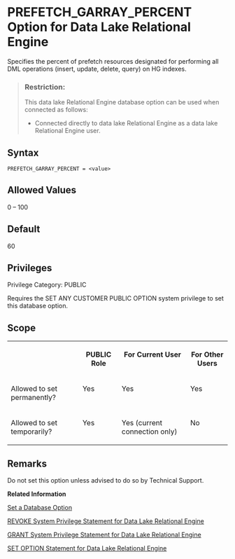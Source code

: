 <!-- loioa64ab57584f21015ad62aad9216779d3 -->

# PREFETCH\_GARRAY\_PERCENT Option for Data Lake Relational Engine

Specifies the percent of prefetch resources designated for performing all DML operations \(insert, update, delete, query\) on HG indexes.



> ### Restriction:  
> This data lake Relational Engine database option can be used when connected as follows:
> 
> -   Connected directly to data lake Relational Engine as a data lake Relational Engine user.



<a name="loioa64ab57584f21015ad62aad9216779d3__section_zx3_g24_hrb"/>

## Syntax

```
PREFETCH_GARRAY_PERCENT = <value>
```



<a name="loioa64ab57584f21015ad62aad9216779d3__iq_refso_854"/>

## Allowed Values

0 – 100



<a name="loioa64ab57584f21015ad62aad9216779d3__iq_refso_855"/>

## Default

60



<a name="loioa64ab57584f21015ad62aad9216779d3__section_k3c_gxb_3qb"/>

## Privileges

Privilege Category: PUBLIC

Requires the SET ANY CUSTOMER PUBLIC OPTION system privilege to set this database option.



<a name="loioa64ab57584f21015ad62aad9216779d3__iq_refso_856"/>

## Scope


<table>
<tr>
<th valign="top">

 



</th>
<th valign="top">

PUBLIC Role



</th>
<th valign="top">

For Current User



</th>
<th valign="top">

For Other Users



</th>
</tr>
<tr>
<td valign="top">

Allowed to set permanently?



</td>
<td valign="top">

Yes



</td>
<td valign="top">

Yes



</td>
<td valign="top">

Yes



</td>
</tr>
<tr>
<td valign="top">

Allowed to set temporarily?



</td>
<td valign="top">

Yes



</td>
<td valign="top">

Yes \(current connection only\)



</td>
<td valign="top">

No



</td>
</tr>
</table>



<a name="loioa64ab57584f21015ad62aad9216779d3__iq_refso_857"/>

## Remarks

Do not set this option unless advised to do so by Technical Support.

**Related Information**  


[Set a Database Option](set-a-database-option-0dcb893.md "You set options with the SET OPTION statement.")

[REVOKE System Privilege Statement for Data Lake Relational Engine](../080-sql-statements/revoke-system-privilege-statement-for-data-lake-relational-engine-a3eadda.md "Removes specific system privileges from specific users and the right to administer the privilege.")

[GRANT System Privilege Statement for Data Lake Relational Engine](../080-sql-statements/grant-system-privilege-statement-for-data-lake-relational-engine-a3dfcb0.md "Grants specific system privileges to users or roles, with or without administrative rights.")

[SET OPTION Statement for Data Lake Relational Engine](../080-sql-statements/set-option-statement-for-data-lake-relational-engine-a625da7.md "Changes options that affect the behavior of the database and its compatibility with Transact-SQL. Setting the value of an option can change the behavior for all users or an individual user, in either a temporary or permanent scope.")

